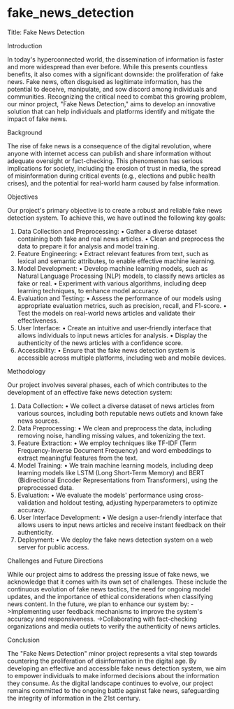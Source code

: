 # fake_news_detection
Title: Fake News Detection

Introduction

In today's hyperconnected world, the dissemination of information is faster and more widespread than ever before. While this presents countless benefits, it also comes with a significant downside: the proliferation of fake news. Fake news, often disguised as legitimate information, has the potential to deceive, manipulate, and sow discord among individuals and communities. Recognizing the critical need to combat this growing problem, our minor project, "Fake News Detection," aims to develop an innovative solution that can help individuals and platforms identify and mitigate the impact of fake news.

Background

The rise of fake news is a consequence of the digital revolution, where anyone with internet access can publish and share information without adequate oversight or fact-checking. This phenomenon has serious implications for society, including the erosion of trust in media, the spread of misinformation during critical events (e.g., elections and public health crises), and the potential for real-world harm caused by false information.

Objectives

Our project's primary objective is to create a robust and reliable fake news detection system. To achieve this, we have outlined the following key goals:
1.	Data Collection and Preprocessing:
•	Gather a diverse dataset containing both fake and real news articles.
•	Clean and preprocess the data to prepare it for analysis and model training.
2.	Feature Engineering:
•	Extract relevant features from text, such as lexical and semantic attributes, to enable effective machine learning.
3.	Model Development:
•	Develop machine learning models, such as Natural Language Processing (NLP) models, to classify news articles as fake or real.
•	Experiment with various algorithms, including deep learning techniques, to enhance model accuracy.
4.	Evaluation and Testing:
•	Assess the performance of our models using appropriate evaluation metrics, such as precision, recall, and F1-score.
•	Test the models on real-world news articles and validate their effectiveness.
5.	User Interface:
•	Create an intuitive and user-friendly interface that allows individuals to input news articles for analysis.
•	Display the authenticity of the news articles with a confidence score.
6.	Accessibility:
•	Ensure that the fake news detection system is accessible across multiple platforms, including web and mobile devices.

Methodology

Our project involves several phases, each of which contributes to the development of an effective fake news detection system:
1.	Data Collection:
•	We collect a diverse dataset of news articles from various sources, including both reputable news outlets and known fake news sources.
2.	Data Preprocessing:
•	We clean and preprocess the data, including removing noise, handling missing values, and tokenizing the text.
3.	Feature Extraction:
•	We employ techniques like TF-IDF (Term Frequency-Inverse Document Frequency) and word embeddings to extract meaningful features from the text.
4.	Model Training:
•	We train machine learning models, including deep learning models like LSTM (Long Short-Term Memory) and BERT (Bidirectional Encoder Representations from Transformers), using the preprocessed data.
5.	Evaluation:
•	We evaluate the models' performance using cross-validation and holdout testing, adjusting hyperparameters to optimize accuracy.
6.	User Interface Development:
•	We design a user-friendly interface that allows users to input news articles and receive instant feedback on their authenticity.
7.	Deployment:
•	We deploy the fake news detection system on a web server for public access.

Challenges and Future Directions

While our project aims to address the pressing issue of fake news, we acknowledge that it comes with its own set of challenges. These include the continuous evolution of fake news tactics, the need for ongoing model updates, and the importance of ethical considerations when classifying news content. In the future, we plan to enhance our system by:
->Implementing user feedback mechanisms to improve the system's accuracy and responsiveness.
->Collaborating with fact-checking organizations and media outlets to verify the authenticity of news articles.

Conclusion

The "Fake News Detection" minor project represents a vital step towards countering the proliferation of disinformation in the digital age. By developing an effective and accessible fake news detection system, we aim to empower individuals to make informed decisions about the information they consume. As the digital landscape continues to evolve, our project remains committed to the ongoing battle against fake news, safeguarding the integrity of information in the 21st century.





	

